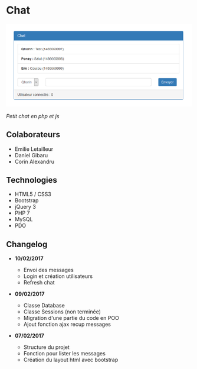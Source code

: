 # Chat

<img src="img/screenshot.png?raw=true" />

*Petit chat en php et js*

## Colaborateurs
* Emilie Letailleur
* Daniel Gibaru
* Corin Alexandru

## Technologies
* HTML5 / CSS3
* Bootstrap
* jQuery 3
* PHP 7
* MySQL
* PDO

## Changelog
* **10/02/2017**
     * Envoi des messages
     * Login et création utilisateurs
     * Refresh chat

* **09/02/2017**
     * Classe Database
     * Classe Sessions (non terminée)
     * Migration d'une partie du code en POO
     * Ajout fonction ajax recup messages

* **07/02/2017**
     * Structure du projet
     * Fonction pour lister les messages
     * Création du layout html avec bootstrap
